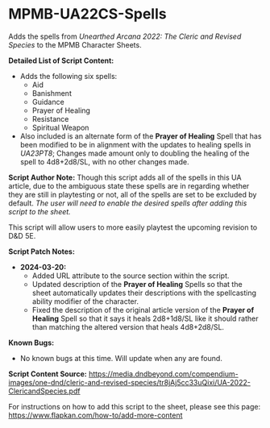 # MPMB-UA22CS-Spells
Adds the spells from *Unearthed Arcana 2022: The Cleric and Revised Species* to the MPMB Character Sheets.

**Detailed List of Script Content:**
- Adds the following six spells:
  - Aid
  - Banishment
  - Guidance
  - Prayer of Healing
  - Resistance
  - Spiritual Weapon
- Also included is an alternate form of the **Prayer of Healing** Spell that has been modified to be in alignment with the updates to healing spells in *UA23PT8*; Changes made amount only to doubling the healing of the spell to 4d8+2d8/SL, with no other changes made.

**Script Author Note:** Though this script adds all of the spells in this UA article, due to the ambiguous state these spells are in regarding whether they are still in playtesting or not, all of the spells are set to be excluded by default. *The user will need to enable the desired spells after adding this script to the sheet.*

This script will allow users to more easily playtest the upcoming revision to D&D 5E.

**Script Patch Notes:**
- **2024-03-20:**
  - Added URL attribute to the source section within the script.
  - Updated description of the **Prayer of Healing** Spells so that the sheet automatically updates their descriptions with the spellcasting ability modifier of the character.
  - Fixed the description of the original article version of the **Prayer of Healing** Spell so that it says it heals 2d8+1d8/SL like it should rather than matching the altered version that heals 4d8+2d8/SL.

**Known Bugs:**
- No known bugs at this time. Will update when any are found.

**Script Content Source:** https://media.dndbeyond.com/compendium-images/one-dnd/cleric-and-revised-species/tr8jAj5cc33uQixi/UA-2022-ClericandSpecies.pdf

For instructions on how to add this script to the sheet, please see this page: https://www.flapkan.com/how-to/add-more-content
